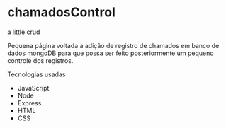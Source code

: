 # chamadosControl
a little crud 

Pequena página voltada à adição de registro de chamados em banco de dados mongoDB para que possa ser feito posteriormente um pequeno controle dos registros.

Tecnologias usadas

* JavaScript
* Node
* Express
* HTML
* CSS
